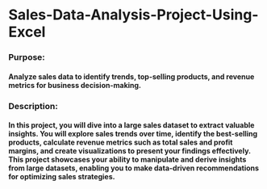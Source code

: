 # Sales-Data-Analysis-Project-Using-Excel

### Purpose: 
#### Analyze sales data to identify trends, top-selling products, and revenue metrics for business decision-making.

### Description: 
#### In this project, you will dive into a large sales dataset to extract valuable insights. You will explore sales trends over time, identify the best-selling products, calculate revenue metrics such as total sales and profit margins, and create visualizations to present your findings effectively. This project showcases your ability to manipulate and derive insights from large datasets, enabling you to make data-driven recommendations for optimizing sales strategies.

